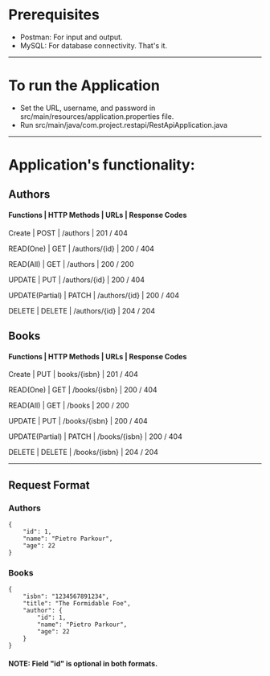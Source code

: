 # Prerequisites
* Postman: For input and output.
* MySQL: For database connectivity.
   That's it.

---

# To run the Application
* Set the URL, username, and password in src/main/resources/application.properties file.
* Run src/main/java/com.project.restapi/RestApiApplication.java

---

# Application's functionality:

## Authors

#### Functions | HTTP Methods | URLs | Response Codes

Create | POST | /authors | 201 / 404

READ(One) | GET | /authors/{id} | 200 / 404

READ(All) | GET | /authors | 200 / 200

UPDATE | PUT | /authors/{id} | 200 / 404

UPDATE(Partial) | PATCH | /authors/{id} | 200 / 404

DELETE | DELETE | /authors/{id} | 204 / 204

## Books

#### Functions | HTTP Methods | URLs | Response Codes

Create | PUT | books/{isbn} | 201 / 404

READ(One) | GET | /books/{isbn} | 200 / 404

READ(All) | GET | /books | 200 / 200

UPDATE | PUT | /books/{isbn} | 200 / 404

UPDATE(Partial) | PATCH | /books/{isbn} | 200 / 404

DELETE | DELETE | /books/{isbn} | 204 / 204

---

## Request Format

### Authors
    {
        "id": 1,
        "name": "Pietro Parkour",
        "age": 22
    }

### Books
    {
        "isbn": "1234567891234",
        "title": "The Formidable Foe",
        "author": {
            "id": 1,
            "name": "Pietro Parkour",
            "age": 22
        }
    }


#### NOTE: Field "id" is optional in both formats.